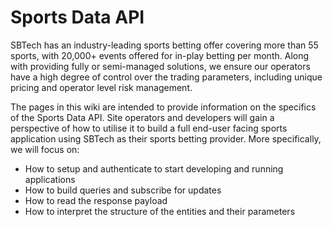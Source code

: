 # Sports Data API

SBTech has an industry-leading sports betting offer covering more than 55 sports, with 20,000+ events offered for in-play betting per month. Along with providing fully or semi-managed solutions, we ensure our operators have a high degree of control over the trading parameters, including unique pricing and operator level risk management.

The pages in this wiki are intended to provide information on the specifics of the Sports Data API. Site operators and developers will gain a perspective of how to utilise it to build a full end-user facing sports application using SBTech as their sports betting provider. More specifically, we will focus on:

- How to setup and authenticate to start developing and running applications
- How to build queries and subscribe for updates
- How to read the response payload
- How to interpret the structure of the entities and their parameters